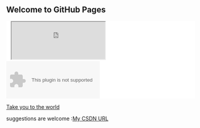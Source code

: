 ## Welcome to GitHub Pages

<div style="background:white">
    <iframe height=100 width=250 src="http://chabudai.sakura.ne.jp/blogparts/honehoneclock/honehone_clock_tr.swf"></iframe>
    <embed wmode="transparent" src="http://chabudai.sakura.ne.jp/blogparts/honehoneclock/honehone_clock_tr.swf" quality="high" bgcolor="#ffffff" width="250" height="100" align="middle" allowscriptaccess="always" >
</div>

[Take you to the world](http://echarts.baidu.com/echarts2/x/doc/example/map3d_sun.html)

suggestions are welcome :[My CSDN URL](http://blog.csdn.net/lao4j)


